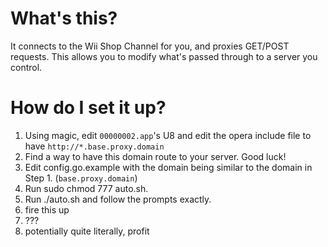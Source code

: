 # What's this?
It connects to the Wii Shop Channel for you, and proxies GET/POST requests. This allows you to modify what's passed through to a server you control.

# How do I set it up?
1. Using magic, edit `00000002.app`'s U8 and edit the opera include file to have `http://*.base.proxy.domain`
2. Find a way to have this domain route to your server. Good luck!
3. Edit config.go.example with the domain being similar to the domain in Step 1. (`base.proxy.domain`)
4. Run sudo chmod 777 auto.sh.
5. Run ./auto.sh and follow the prompts exactly.
6. fire this up
7. ???
8. potentially quite literally, profit
